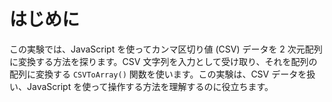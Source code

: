 # はじめに

この実験では、JavaScript を使ってカンマ区切り値 (CSV) データを 2 次元配列に変換する方法を探ります。CSV 文字列を入力として受け取り、それを配列の配列に変換する `CSVToArray()` 関数を使います。この実験は、CSV データを扱い、JavaScript を使って操作する方法を理解するのに役立ちます。
